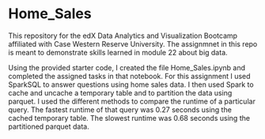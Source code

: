 # Home_Sales
This repository for the edX Data Analytics and Visualization Bootcamp affiliated with Case Western Reserve University. The assignmnet in this repo is meant to demonstrate skills learned in module 22 about big data.

Using the provided starter code, I created the file Home_Sales.ipynb and completed the assigned tasks in that notebook. For this assignment I used SparkSQL to answer questions using home sales data. I then used Spark to cache and uncache a temporary table and to partition the data using parquet. I used the different methods to compare the runtime of a particular query. The fastest runtime of that query was 0.27 seconds using the cached temporary table. The slowest runtime was 0.68 seconds using the partitioned parquet data.